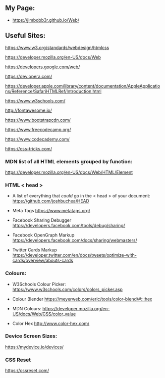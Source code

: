 ## My Page: 

- https://jimbobb3r.github.io/Web/ 

## Useful Sites:
 
https://www.w3.org/standards/webdesign/htmlcss 

https://developer.mozilla.org/en-US/docs/Web

https://developers.google.com/web/

https://dev.opera.com/

https://developer.apple.com/library/content/documentation/AppleApplications/Reference/SafariHTMLRef/Introduction.html

https://www.w3schools.com/

http://fontawesome.io/ 

https://www.bootstrapcdn.com/

https://www.freecodecamp.org/ 

https://www.codecademy.com/ 

https://css-tricks.com/

### MDN list of all HTML elements grouped by function: 

https://developer.mozilla.org/en-US/docs/Web/HTML/Element

### HTML < head >

- A list of everything that *could* go in the < head > of your document:  
https://github.com/joshbuchea/HEAD 

- Meta Tags 
https://www.metatags.org/

- Facebook Sharing Debugger 
https://developers.facebook.com/tools/debug/sharing/ 

- Facebook OpenGraph Markup 
https://developers.facebook.com/docs/sharing/webmasters/ 

- Twitter Cards Markup
https://developer.twitter.com/en/docs/tweets/optimize-with-cards/overview/abouts-cards 

### Colours:  
 
- W3Schools Colour Picker:
https://www.w3schools.com/colors/colors_picker.asp

- Colour Blender 
https://meyerweb.com/eric/tools/color-blend/#:::hex

- MDN Colours: 
https://developer.mozilla.org/en-US/docs/Web/CSS/color_value 

- Color Hex
http://www.color-hex.com/


### Device Screen Sizes: 

https://mydevice.io/devices/

### CSS Reset 

https://cssreset.com/ 
